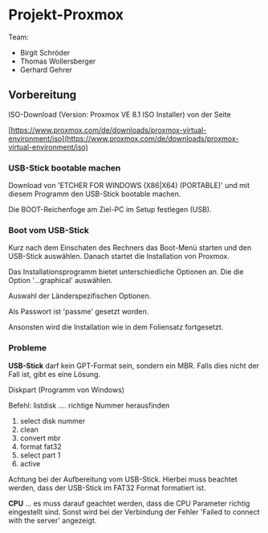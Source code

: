# Projekt-Proxmox

Team:

* Birgit Schröder
* Thomas Wollersberger
* Gerhard Gehrer

## Vorbereitung

ISO-Download (Version: Proxmox VE 8.1 ISO Installer) von der Seite

[https://www.proxmox.com/de/downloads/proxmox-virtual-environment/iso](https://www.proxmox.com/de/downloads/proxmox-virtual-environment/iso)

### USB-Stick bootable machen

Download von 'ETCHER FOR WINDOWS (X86|X64) (PORTABLE)' und mit diesem Programm den USB-Stick bootable machen.

Die BOOT-Reichenfoge am Ziel-PC im Setup festlegen (USB).

### Boot vom USB-Stick

Kurz nach dem Einschaten des Rechners das Boot-Menü starten und den USB-Stick auswählen. Danach startet die Installation von Proxmox.

Das Installationsprogramm bietet unterschiedliche Optionen an.  Die die Option '...graphical' auswählen.

Auswahl der Länderspezifischen Optionen.

Als Passwort ist 'passme' gesetzt worden.

Ansonsten wird die Installation wie in dem Foliensatz fortgesetzt.

### Probleme

**USB-Stick** darf kein GPT-Format sein, sondern ein MBR. Falls dies nicht der Fall ist, gibt es eine Lösung.

Diskpart (Programm von Windows)

Befehl: listdisk .... richtige Nummer herausfinden

1. select disk nummer
2. clean
3. convert mbr
4. format fat32
5. select part 1
6. active

Achtung bei der Aufbereitung vom USB-Stick. Hierbei muss beachtet werden, dass der USB-Stick im FAT32 Format formatiert ist.

**CPU** ... es muss darauf geachtet werden, dass die CPU Parameter richtig eingestellt sind. Sonst wird bei der Verbindung der Fehler 'Failed to connect with the server' angezeigt.
